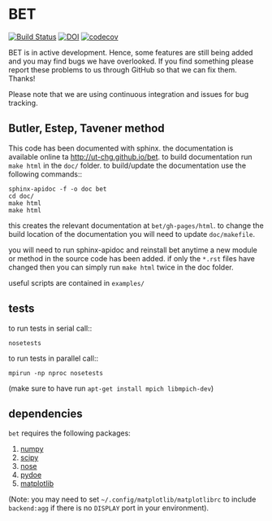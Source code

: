 BET
===
[![Build Status](https://travis-ci.org/UT-CHG/BET.svg?branch=master)](https://travis-ci.org/UT-CHG/BET) [![DOI](https://zenodo.org/badge/18813599.svg)](https://zenodo.org/badge/latestdoi/18813599) [![codecov](https://codecov.io/gh/UT-CHG/BET/branch/master/graph/badge.svg)](https://codecov.io/gh/UT-CHG/BET)


BET is in active development. Hence, some features are still being added and you may find bugs we have overlooked. If you find something please report these problems to us through GitHub so that we can fix them. Thanks! 

Please note that we are using continuous integration and issues for bug tracking.

## Butler, Estep, Tavener method

This code has been documented with sphinx. the documentation is available online ta http://ut-chg.github.io/bet. to build documentation run 
``make html`` in the ``doc/`` folder.
to build/update the documentation use the following commands::

    sphinx-apidoc -f -o doc bet
    cd doc/
    make html
    make html

this creates the relevant documentation at ``bet/gh-pages/html``. to change the build location of the documentation you will need to update ``doc/makefile``.

you will need to run sphinx-apidoc and reinstall bet anytime a new module or method in the source code has been added. if only the `*.rst` files have changed then you can simply run ``make html`` twice in the doc folder.

useful scripts are contained in ``examples/``

tests
-----

to run tests in serial call::

    nosetests

to run tests in parallel call::

    mpirun -np nproc nosetests

(make sure to have run `apt-get install mpich libmpich-dev`)

dependencies
------------

`bet` requires the following packages:

1. [numpy](http://www.numpy.org/)
2. [scipy](http://www.scipy.org/)
3. [nose](https://nose.readthedocs.org/en/latest/)
4. [pydoe](https://pythonhosted.org/pydoe/)
5. [matplotlib](http://matplotlib.org/)

(Note: you may need to set `~/.config/matplotlib/matplotlibrc` to include `backend:agg` if there is no `DISPLAY` port in your environment). 

